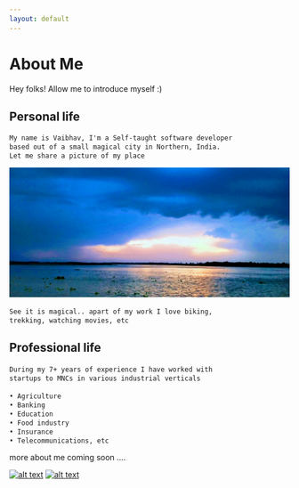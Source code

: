 ```yaml
---
layout: default
---
```


# About Me

Hey folks! Allow me to introduce myself :) 

## Personal life
```text
My name is Vaibhav, I'm a Self-taught software developer
based out of a small magical city in Northern, India.
Let me share a picture of my place
```

![ganga](./assets/img/magical_ganga.jpg)

```text
See it is magical.. apart of my work I love biking,
trekking, watching movies, etc 
```

## Professional life
```text
During my 7+ years of experience I have worked with
startups to MNCs in various industrial verticals
 
• Agriculture
• Banking
• Education
• Food industry
• Insurance
• Telecommunications, etc
```

more about me coming soon ....

[![alt text][1.1]][1]
[![alt text][6.1]][6]

[1.1]: http://i.imgur.com/tXSoThF.png (twitter icon with padding)
[6.1]: http://i.imgur.com/0o48UoR.png (github icon with padding)

[1]: https://twitter.com/JaIn10VaIbHaV
[6]: https://github.com/vaibhav-jain
